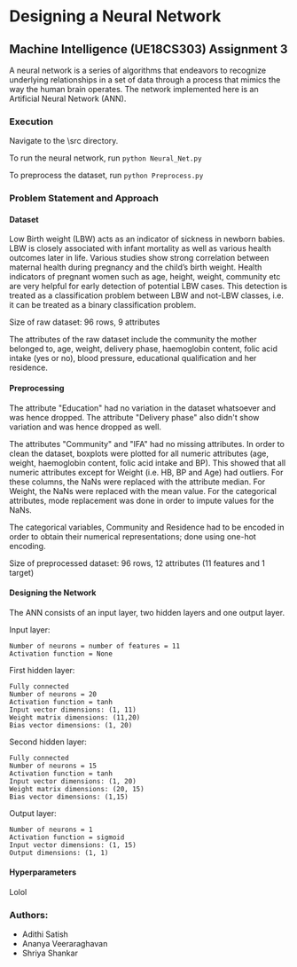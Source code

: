 # Designing a Neural Network
## Machine Intelligence (UE18CS303) Assignment 3

A neural network is a series of algorithms that endeavors to recognize underlying relationships in a set of data through a process that mimics the way the human brain operates. The network implemented here is an Artificial Neural Network (ANN). 

### Execution

Navigate to the \src directory.

To run the neural network, run ```python Neural_Net.py```

To preprocess the dataset, run ```python Preprocess.py```

### Problem Statement and Approach

#### Dataset

Low Birth weight (LBW) acts as an indicator of sickness in newborn babies. LBW is closely
associated with infant mortality as well as various health outcomes later in life. Various studies
show strong correlation between maternal health during pregnancy and the child’s birth weight.
Health indicators of pregnant women such as age, height, weight, community etc are very helpful 
for early detection of potential LBW cases. This detection is treated as a classification problem
between LBW and not-LBW classes, i.e. it can be treated as a binary classification problem. 

Size of raw dataset: 96 rows, 9 attributes

The attributes of the raw dataset include the community the mother belonged to, age, weight, delivery phase, haemoglobin content, 
folic acid intake (yes or no), blood pressure, educational qualification and her residence.

#### Preprocessing

The attribute "Education" had no variation in the dataset whatsoever and was hence dropped. The attribute "Delivery phase" also didn't show variation and was hence dropped as well.

The attributes "Community" and "IFA" had no missing attributes. In order to clean the dataset, boxplots were plotted for all numeric attributes (age, weight, haemoglobin content, folic acid intake and BP). This showed that all numeric attributes except for Weight (i.e. HB, BP and Age)  had outliers. For these columns, the NaNs were replaced with the attribute median. For Weight, the NaNs were replaced with the mean value. For the categorical attributes, mode replacement was done in order to impute values for the NaNs. 

The categorical variables, Community and Residence had to be encoded in order to obtain their numerical representations; done using one-hot encoding.

Size of preprocessed dataset: 96 rows, 12 attributes (11 features and 1 target)

#### Designing the Network

The ANN consists of an input layer, two hidden layers and one output layer. 

Input layer:

    Number of neurons = number of features = 11
    Activation function = None

First hidden layer: 

    Fully connected
    Number of neurons = 20 
    Activation function = tanh
    Input vector dimensions: (1, 11)
    Weight matrix dimensions: (11,20)
    Bias vector dimensions: (1, 20)

Second hidden layer:

    Fully connected
    Number of neurons = 15
    Activation function = tanh
    Input vector dimensions: (1, 20)
    Weight matrix dimensions: (20, 15)
    Bias vector dimensions: (1,15)

Output layer:

    Number of neurons = 1
    Activation function = sigmoid
    Input vector dimensions: (1, 15)
    Output dimensions: (1, 1)
    
#### Hyperparameters
Lolol


### Authors:
- Adithi Satish
- Ananya Veeraraghavan
- Shriya Shankar
